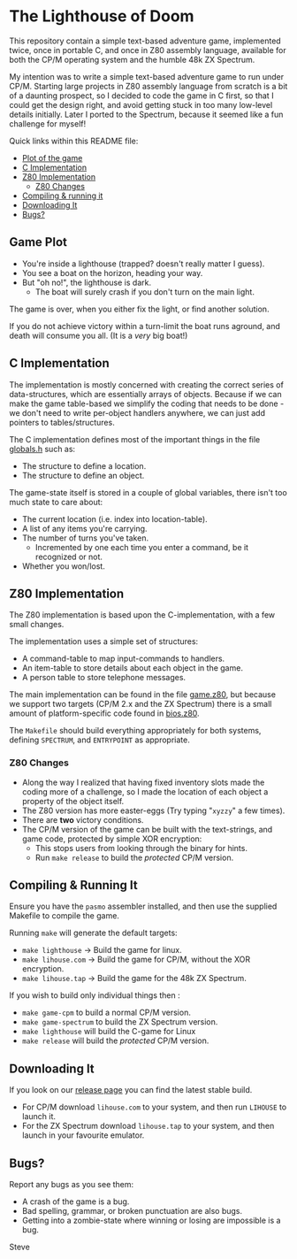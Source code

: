 # The Lighthouse of Doom

This repository contain a simple text-based adventure game, implemented
twice, once in portable C, and once in Z80 assembly language, available
for both the CP/M operating system and the humble 48k ZX Spectrum.

My intention was to write a simple text-based adventure game to run under
CP/M.  Starting large projects in Z80 assembly language from scratch
is a bit of a daunting prospect, so I decided to code the game in C first,
so that I could get the design right, and avoid getting stuck in too many
low-level details initially.  Later I ported to the Spectrum, because
it seemed like a fun challenge for myself!

Quick links within this README file:

* [Plot of the game](#game-plot)
* [C Implementation](#c-implementation)
* [Z80 Implementation](#z80-implementation)
  * [Z80 Changes](#z80-changes)
* [Compiling & running it](#compiling--running-it)
* [Downloading It](#downloading-it)
* [Bugs?](#bugs)


## Game Plot

* You're inside a lighthouse (trapped? doesn't really matter I guess).
* You see a boat on the horizon, heading your way.
* But "oh no!", the lighthouse is dark.
  * The boat will surely crash if you don't turn on the main light.

The game is over, when you either fix the light, or find another solution.

If you do not achieve victory within a turn-limit the boat runs aground, and
death will consume you all.  (It is a _very_ big boat!)



## C Implementation

The implementation is mostly concerned with creating the correct series of
data-structures, which are essentially arrays of objects.  Because if we
can make the game table-based we simplify the coding that needs to be
done - we don't need to write per-object handlers anywhere, we can just
add pointers to tables/structures.

The C implementation defines most of the important things in the file [globals.h](globals.h) such as:

* The structure to define a location.
* The structure to define an object.

The game-state itself is stored in a couple of global variables, there isn't
too much state to care about:

* The current location (i.e. index into location-table).
* A list of any items you're carrying.
* The number of turns you've taken.
  * Incremented by one each time you enter a command, be it recognized or not.
* Whether you won/lost.



## Z80 Implementation

The Z80 implementation is based upon the C-implementation, with a few
small changes.

The implementation uses a simple set of structures:

* A command-table to map input-commands to handlers.
* An item-table to store details about each object in the game.
* A person table to store telephone messages.

The main implementation can be found in the file [game.z80](game.z80),
but because we support two targets (CP/M 2.x and the ZX Spectrum) there
is a small amount of platform-specific code found in [bios.z80](bios.z80).

The `Makefile` should build everything appropriately for both systems,
defining `SPECTRUM`, and `ENTRYPOINT` as appropriate.


### Z80 Changes

* Along the way I realized that having fixed inventory slots made the coding more of a challenge, so I made the location of each object a property of the object itself.
* The Z80 version has more easter-eggs (Try typing "`xyzzy`" a few times).
* There are __two__ victory conditions.
* The CP/M version of the game can be built with the text-strings, and game code, protected by simple XOR encryption:
  * This stops users from looking through the binary for hints.
  * Run `make release` to build the _protected_ CP/M version.


## Compiling & Running It

Ensure you have the `pasmo` assembler installed, and then use the supplied Makefile to compile the game.

Running `make` will generate the default targets:

* `make lighthouse`  -> Build the game for linux.
* `make lihouse.com` -> Build the game for CP/M, without the XOR encryption.
* `make lihouse.tap` -> Build the game for the 48k ZX Spectrum.

If you wish to build only individual things then :

* `make game-cpm` to build a normal CP/M version.
* `make game-spectrum` to build the ZX Spectrum version.
* `make lighthouse` will build the C-game for Linux
* `make release` will build the _protected_ CP/M version.



## Downloading It

If you look on our [release page](https://github.com/skx/lighthouse-of-doom/releases/) you can find the latest stable build.

* For CP/M download `lihouse.com` to your system, and then run `LIHOUSE` to launch it.
* For the ZX Spectrum download `lihouse.tap` to your system, and then launch in your favourite emulator.


## Bugs?

Report any bugs as you see them:

* A crash of the game is a bug.
* Bad spelling, grammar, or broken punctuation are also bugs.
* Getting into a zombie-state where winning or losing are impossible is a bug.



Steve
